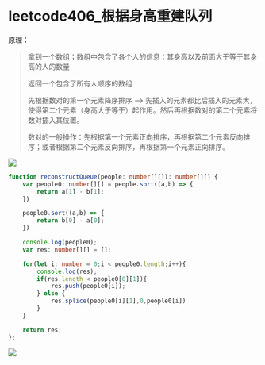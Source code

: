 # leetcode406_根据身高重建队列

原理：

> 拿到一个数组；数组中包含了各个人的信息：其身高以及前面大于等于其身高的人的数量
>
> 返回一个包含了所有人顺序的数组
>
> 先根据数对的第一个元素降序排序 --> 先插入的元素都比后插入的元素大，使得第二个元素（身高大于等于）起作用。然后再根据数对的第二个元素将数对插入其位置。
>
> 数对的一般操作：先根据第一个元素正向排序，再根据第二个元素反向排序；或者根据第二个元素反向排序，再根据第一个元素正向排序。

![](https://i.loli.net/2021/05/17/oia7VW3FUIQehbN.png)

```typescript
function reconstructQueue(people: number[][]): number[][] {
    var people0: number[][] = people.sort((a,b) => {
        return a[1] - b[1];
    })

    people0.sort((a,b) => {
        return b[0] - a[0];
    })

    console.log(people0);
    var res: number[][] = [];

    for(let i: number = 0;i < people0.length;i++){
        console.log(res);
        if(res.length < people0[0][1]){
            res.push(people0[i]);
        } else {
            res.splice(people0[i][1],0,people0[i])
        }
    }

    return res;
};
```

![](https://i.loli.net/2021/05/17/jMedY23CyGHR8Ur.png)

